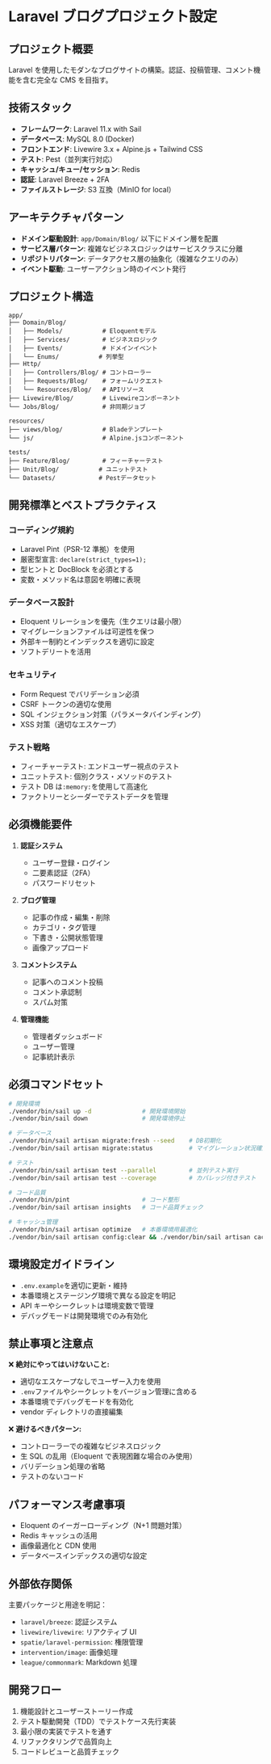 # Laravel ブログプロジェクト設定

## プロジェクト概要

Laravel を使用したモダンなブログサイトの構築。認証、投稿管理、コメント機能を含む完全な CMS を目指す。

## 技術スタック

-   **フレームワーク**: Laravel 11.x with Sail
-   **データベース**: MySQL 8.0 (Docker)
-   **フロントエンド**: Livewire 3.x + Alpine.js + Tailwind CSS
-   **テスト**: Pest（並列実行対応）
-   **キャッシュ/キュー/セッション**: Redis
-   **認証**: Laravel Breeze + 2FA
-   **ファイルストレージ**: S3 互換（MinIO for local）

## アーキテクチャパターン

-   **ドメイン駆動設計**: `app/Domain/Blog/` 以下にドメイン層を配置
-   **サービス層パターン**: 複雑なビジネスロジックはサービスクラスに分離
-   **リポジトリパターン**: データアクセス層の抽象化（複雑なクエリのみ）
-   **イベント駆動**: ユーザーアクション時のイベント発行

## プロジェクト構造

```
app/
├── Domain/Blog/
│   ├── Models/           # Eloquentモデル
│   ├── Services/         # ビジネスロジック
│   ├── Events/           # ドメインイベント
│   └── Enums/           # 列挙型
├── Http/
│   ├── Controllers/Blog/ # コントローラー
│   ├── Requests/Blog/    # フォームリクエスト
│   └── Resources/Blog/   # APIリソース
├── Livewire/Blog/        # Livewireコンポーネント
└── Jobs/Blog/            # 非同期ジョブ

resources/
├── views/blog/           # Bladeテンプレート
└── js/                   # Alpine.jsコンポーネント

tests/
├── Feature/Blog/         # フィーチャーテスト
├── Unit/Blog/           # ユニットテスト
└── Datasets/            # Pestデータセット
```

## 開発標準とベストプラクティス

### コーディング規約

-   Laravel Pint（PSR-12 準拠）を使用
-   厳密型宣言: `declare(strict_types=1);`
-   型ヒントと DocBlock を必須とする
-   変数・メソッド名は意図を明確に表現

### データベース設計

-   Eloquent リレーションを優先（生クエリは最小限）
-   マイグレーションファイルは可逆性を保つ
-   外部キー制約とインデックスを適切に設定
-   ソフトデリートを活用

### セキュリティ

-   Form Request でバリデーション必須
-   CSRF トークンの適切な使用
-   SQL インジェクション対策（パラメータバインディング）
-   XSS 対策（適切なエスケープ）

### テスト戦略

-   フィーチャーテスト: エンドユーザー視点のテスト
-   ユニットテスト: 個別クラス・メソッドのテスト
-   テスト DB は`:memory:`を使用して高速化
-   ファクトリーとシーダーでテストデータを管理

## 必須機能要件

1. **認証システム**

    - ユーザー登録・ログイン
    - 二要素認証（2FA）
    - パスワードリセット

2. **ブログ管理**

    - 記事の作成・編集・削除
    - カテゴリ・タグ管理
    - 下書き・公開状態管理
    - 画像アップロード

3. **コメントシステム**

    - 記事へのコメント投稿
    - コメント承認制
    - スパム対策

4. **管理機能**
    - 管理者ダッシュボード
    - ユーザー管理
    - 記事統計表示

## 必須コマンドセット

```bash
# 開発環境
./vendor/bin/sail up -d              # 開発環境開始
./vendor/bin/sail down               # 開発環境停止

# データベース
./vendor/bin/sail artisan migrate:fresh --seed    # DB初期化
./vendor/bin/sail artisan migrate:status          # マイグレーション状況確認

# テスト
./vendor/bin/sail artisan test --parallel         # 並列テスト実行
./vendor/bin/sail artisan test --coverage         # カバレッジ付きテスト

# コード品質
./vendor/bin/pint                    # コード整形
./vendor/bin/sail artisan insights   # コード品質チェック

# キャッシュ管理
./vendor/bin/sail artisan optimize   # 本番環境用最適化
./vendor/bin/sail artisan config:clear && ./vendor/bin/sail artisan cache:clear  # キャッシュクリア
```

## 環境設定ガイドライン

-   `.env.example`を適切に更新・維持
-   本番環境とステージング環境で異なる設定を明記
-   API キーやシークレットは環境変数で管理
-   デバッグモードは開発環境でのみ有効化

## 禁止事項と注意点

❌ **絶対にやってはいけないこと:**

-   適切なエスケープなしでユーザー入力を使用
-   `.env`ファイルやシークレットをバージョン管理に含める
-   本番環境でデバッグモードを有効化
-   vendor ディレクトリの直接編集

❌ **避けるべきパターン:**

-   コントローラーでの複雑なビジネスロジック
-   生 SQL の乱用（Eloquent で表現困難な場合のみ使用）
-   バリデーション処理の省略
-   テストのないコード

## パフォーマンス考慮事項

-   Eloquent のイーガーローディング（N+1 問題対策）
-   Redis キャッシュの活用
-   画像最適化と CDN 使用
-   データベースインデックスの適切な設定

## 外部依存関係

主要パッケージと用途を明記：

-   `laravel/breeze`: 認証システム
-   `livewire/livewire`: リアクティブ UI
-   `spatie/laravel-permission`: 権限管理
-   `intervention/image`: 画像処理
-   `league/commonmark`: Markdown 処理

## 開発フロー

1. 機能設計とユーザーストーリー作成
2. テスト駆動開発（TDD）でテストケース先行実装
3. 最小限の実装でテストを通す
4. リファクタリングで品質向上
5. コードレビューと品質チェック
